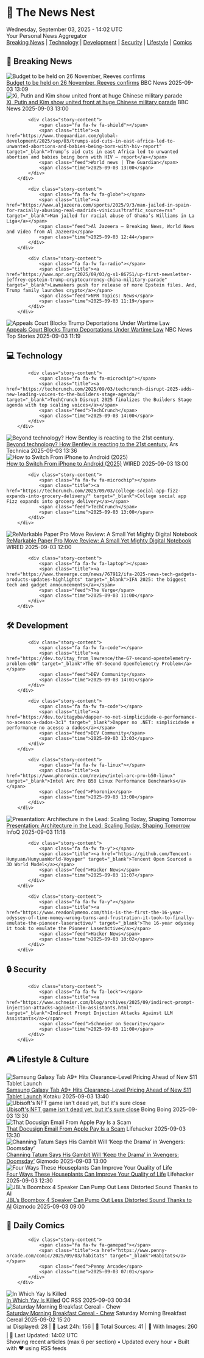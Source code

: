 <!-- Processing 54 RSS feeds at 2025-09-03 14:01:47 UTC -->
<!-- Processing: XKCD -->
<!-- Processing: Dilbert -->
<!-- Processing: Cyanide & Happiness -->
<!-- Processing: Questionable Content -->
<!-- Processing: Girl Genius -->
<!-- Processing: Dinosaur Comics -->
<!-- Processing: CNN Breaking News -->
<!-- Processing: BBC World News -->
<!-- Processing: BBC Breaking News -->
<!-- Processing: CBC News -->
<!-- Error processing https://rss.cbc.ca/lineup/topstories.xml: The read operation timed out -->
<!-- Processing: Reuters Top News -->
<!-- Processing: Associated Press Breaking -->
<!-- Processing: NBC News Breaking -->
<!-- Processing: Guardian World News -->
<!-- Processing: TechCrunch -->
<!-- Processing: Ars Technica -->
<!-- Processing: O'Reilly Radar -->
<!-- Processing: WIRED -->
<!-- Processing: Hacker News -->
<!-- Processing: Dev.to -->
<!-- Processing: Phoronix Linux News -->
<!-- Processing: It's FOSS -->
<!-- Processing: OMG! Ubuntu -->
<!-- Processing: Red Hat Blog -->
<!-- Processing: Ubuntu Blog -->
<!-- Processing: GitHub Blog -->
<!-- Processing: InfoQ -->
<!-- Processing: Martin Fowler -->
<!-- Processing: Lifehacker -->
<!-- Processing: Gizmodo -->
<!-- Processing: Kotaku -->
<!-- Processing: Boing Boing -->
<!-- Processing: Krebs on Security -->
<!-- Processing: Schneier on Security -->
<!-- Generated 14 new posts out of 34 feeds processed -->
<div class="newspaper-header">
    <h1 class="newspaper-title">📰 The News Nest</h1>
    <div class="newspaper-date">Wednesday, September 03, 2025 - 14:02 UTC</div>
    <div class="newspaper-subtitle">Your Personal News Aggregator</div>
</div>

<div class="newspaper-nav">
    <a href="#breaking">Breaking News</a> |
    <a href="#tech">Technology</a> |
    <a href="#dev">Development</a> |
    <a href="#security">Security</a> |
    <a href="#lifestyle">Lifestyle</a> |
    <a href="#webcomics">Comics</a>
</div>

<div class="news-section breaking-news" id="breaking">
<h2 class="section-header">🚨 Breaking News</h2>
<div class="stories-container">
<div class="story">
            <img src="https://ichef.bbci.co.uk/ace/standard/240/cpsprodpb/3b4d/live/1a8eacf0-884e-11f0-a10c-1da1b2e7987b.jpg" alt="Budget to be held on 26 November, Reeves confirms" class="story-image" loading="lazy" onerror="this.style.display='none'">
            <div class="story-content">
                <span class="fa fa-fw fa-flag"></span>
                <span class="title"><a href="https://www.bbc.com/news/articles/c7545yz0171o?at_medium=RSS&at_campaign=rss" target="_blank">Budget to be held on 26 November, Reeves confirms</a></span>
                <span class="feed">BBC News</span>
                <span class="time">2025-09-03 13:09</span>
            </div>
        </div>
<div class="story">
            <img src="https://ichef.bbci.co.uk/ace/standard/240/cpsprodpb/9d89/live/7e740a70-88a9-11f0-84c8-99de564f0440.jpg" alt="Xi, Putin and Kim show united front at huge Chinese military parade" class="story-image" loading="lazy" onerror="this.style.display='none'">
            <div class="story-content">
                <span class="fa fa-fw fa-earth-americas"></span>
                <span class="title"><a href="https://www.bbc.com/news/articles/cp8z83np4xjo?at_medium=RSS&at_campaign=rss" target="_blank">Xi, Putin and Kim show united front at huge Chinese military parade</a></span>
                <span class="feed">BBC News</span>
                <span class="time">2025-09-03 13:00</span>
            </div>
        </div>
<div class="story">
            
            <div class="story-content">
                <span class="fa fa-fw fa-shield"></span>
                <span class="title"><a href="https://www.theguardian.com/global-development/2025/sep/03/trumps-aid-cuts-in-east-africa-led-to-unwanted-abortions-and-babies-being-born-with-hiv-report" target="_blank">Trump’s aid cuts in east Africa led to unwanted abortion and babies being born with HIV – report</a></span>
                <span class="feed">World news | The Guardian</span>
                <span class="time">2025-09-03 13:00</span>
            </div>
        </div>
<div class="story">
            
            <div class="story-content">
                <span class="fa fa-fw fa-globe"></span>
                <span class="title"><a href="https://www.aljazeera.com/sports/2025/9/3/man-jailed-in-spain-for-racially-abusing-real-madrids-vinicius?traffic_source=rss" target="_blank">Man jailed for racial abuse of Ghana’s Williams in La Liga</a></span>
                <span class="feed">Al Jazeera – Breaking News, World News and Video from Al Jazeera</span>
                <span class="time">2025-09-03 12:44</span>
            </div>
        </div>
<div class="story">
            
            <div class="story-content">
                <span class="fa fa-fw fa-radio"></span>
                <span class="title"><a href="https://www.npr.org/2025/09/03/g-s1-86751/up-first-newsletter-jeffrey-epstein-trump-cryptocurrency-china-military-parade" target="_blank">Lawmakers push for release of more Epstein files. And, Trump family launches crypto</a></span>
                <span class="feed">NPR Topics: News</span>
                <span class="time">2025-09-03 11:19</span>
            </div>
        </div>
<div class="story">
            <img src="https://media-cldnry.s-nbcnews.com/image/upload/t_fit_1500w/mpx/2704722219/2025_09/1756898338032_tdy_news_7a_haake_trump_deportations_250903_1920x1080-ljlz0y.jpg" alt="Appeals Court Blocks Trump Deportations Under Wartime Law" class="story-image" loading="lazy" onerror="this.style.display='none'">
            <div class="story-content">
                <span class="fa fa-fw fa-broadcast-tower"></span>
                <span class="title"><a href="https://www.today.com/video/court-blocks-trump-s-use-of-wartime-law-for-deportations-246531653659" target="_blank">Appeals Court Blocks Trump Deportations Under Wartime Law</a></span>
                <span class="feed">NBC News Top Stories</span>
                <span class="time">2025-09-03 11:19</span>
            </div>
        </div>
</div>
</div>
<div class="news-section tech-news" id="tech">
<h2 class="section-header">💻 Technology</h2>
<div class="stories-container">
<div class="story">
            
            <div class="story-content">
                <span class="fa fa-fw fa-microchip"></span>
                <span class="title"><a href="https://techcrunch.com/2025/09/03/techcrunch-disrupt-2025-adds-new-leading-voices-to-the-builders-stage-agenda/" target="_blank">TechCrunch Disrupt 2025 finalizes the Builders Stage agenda with top scaling voices</a></span>
                <span class="feed">TechCrunch</span>
                <span class="time">2025-09-03 14:00</span>
            </div>
        </div>
<div class="story">
            <img src="https://cdn.arstechnica.net/wp-content/uploads/2025/08/15-EXP-15-Detail-500x500.jpg" alt="Beyond technology? How Bentley is reacting to the 21st century." class="story-image" loading="lazy" onerror="this.style.display='none'">
            <div class="story-content">
                <span class="fa fa-fw fa-cog"></span>
                <span class="title"><a href="https://arstechnica.com/features/2025/09/beyond-technology-how-bentley-is-reacting-to-the-21st-century/" target="_blank">Beyond technology? How Bentley is reacting to the 21st century.</a></span>
                <span class="feed">Ars Technica</span>
                <span class="time">2025-09-03 13:36</span>
            </div>
        </div>
<div class="story">
            <img src="https://media.wired.com/photos/68b798f29f479e9a393cddf0/master/pass/Google%20Pixel%20Advanced%20Protection%20SOURCE%20Julian%20Chokkattu.jpg" alt="How to Switch From iPhone to Android (2025)" class="story-image" loading="lazy" onerror="this.style.display='none'">
            <div class="story-content">
                <span class="fa fa-fw fa-bolt"></span>
                <span class="title"><a href="https://www.wired.com/story/how-to-switch-from-iphone-to-android/" target="_blank">How to Switch From iPhone to Android (2025)</a></span>
                <span class="feed">WIRED</span>
                <span class="time">2025-09-03 13:00</span>
            </div>
        </div>
<div class="story">
            
            <div class="story-content">
                <span class="fa fa-fw fa-microchip"></span>
                <span class="title"><a href="https://techcrunch.com/2025/09/03/college-social-app-fizz-expands-into-grocery-delivery/" target="_blank">College social app Fizz expands into grocery delivery</a></span>
                <span class="feed">TechCrunch</span>
                <span class="time">2025-09-03 13:00</span>
            </div>
        </div>
<div class="story">
            <img src="https://media.wired.com/photos/68b7a05338f50886a8a2b738/master/pass/Review-%20ReMarkable%20Paper%20Pro%20Move.png" alt="ReMarkable Paper Pro Move Review: A Small Yet Mighty Digital Notebook" class="story-image" loading="lazy" onerror="this.style.display='none'">
            <div class="story-content">
                <span class="fa fa-fw fa-bolt"></span>
                <span class="title"><a href="https://www.wired.com/review/remarkable-paper-pro-move/" target="_blank">ReMarkable Paper Pro Move Review: A Small Yet Mighty Digital Notebook</a></span>
                <span class="feed">WIRED</span>
                <span class="time">2025-09-03 12:00</span>
            </div>
        </div>
<div class="story">
            
            <div class="story-content">
                <span class="fa fa-fw fa-laptop"></span>
                <span class="title"><a href="https://www.theverge.com/news/767912/ifa-2025-news-tech-gadgets-products-updates-highlights" target="_blank">IFA 2025: the biggest tech and gadget announcements</a></span>
                <span class="feed">The Verge</span>
                <span class="time">2025-09-03 11:00</span>
            </div>
        </div>
</div>
</div>
<div class="news-section dev-news" id="dev">
<h2 class="section-header">🛠️ Development</h2>
<div class="stories-container">
<div class="story">
            
            <div class="story-content">
                <span class="fa fa-fw fa-code"></span>
                <span class="title"><a href="https://dev.to/itay_from_lawrence/the-67-second-opentelemetry-problem-e0b" target="_blank">The 67-Second OpenTelemetry Problem</a></span>
                <span class="feed">DEV Community</span>
                <span class="time">2025-09-03 14:01</span>
            </div>
        </div>
<div class="story">
            
            <div class="story-content">
                <span class="fa fa-fw fa-code"></span>
                <span class="title"><a href="https://dev.to/itagyba/dapper-no-net-simplicidade-e-performance-no-acesso-a-dados-3c1" target="_blank">Dapper no .NET: simplicidade e performance no acesso a dados</a></span>
                <span class="feed">DEV Community</span>
                <span class="time">2025-09-03 13:03</span>
            </div>
        </div>
<div class="story">
            
            <div class="story-content">
                <span class="fa fa-fw fa-linux"></span>
                <span class="title"><a href="https://www.phoronix.com/review/intel-arc-pro-b50-linux" target="_blank">Intel Arc Pro B50 Linux Performance Benchmarks</a></span>
                <span class="feed">Phoronix</span>
                <span class="time">2025-09-03 13:00</span>
            </div>
        </div>
<div class="story">
            <img src="https://res.infoq.com/presentations/architecture-scale-change/en/mediumimage/matthew-clark-ian-arundale-medium-1756282334948.jpg" alt="Presentation: Architecture in the Lead: Scaling Today, Shaping Tomorrow" class="story-image" loading="lazy" onerror="this.style.display='none'">
            <div class="story-content">
                <span class="fa fa-fw fa-info-circle"></span>
                <span class="title"><a href="https://www.infoq.com/presentations/architecture-scale-change/?utm_campaign=infoq_content&utm_source=infoq&utm_medium=feed&utm_term=global" target="_blank">Presentation: Architecture in the Lead: Scaling Today, Shaping Tomorrow</a></span>
                <span class="feed">InfoQ</span>
                <span class="time">2025-09-03 11:18</span>
            </div>
        </div>
<div class="story">
            
            <div class="story-content">
                <span class="fa fa-fw fa-y"></span>
                <span class="title"><a href="https://github.com/Tencent-Hunyuan/HunyuanWorld-Voyager" target="_blank">Tencent Open Sourced a 3D World Model</a></span>
                <span class="feed">Hacker News</span>
                <span class="time">2025-09-03 11:07</span>
            </div>
        </div>
<div class="story">
            
            <div class="story-content">
                <span class="fa fa-fw fa-y"></span>
                <span class="title"><a href="https://www.readonlymemo.com/this-is-the-first-the-16-year-odyssey-of-time-money-wrong-turns-and-frustration-it-took-to-finally-emulate-the-pioneer-laseractive/" target="_blank">The 16-year odyssey it took to emulate the Pioneer LaserActive</a></span>
                <span class="feed">Hacker News</span>
                <span class="time">2025-09-03 10:02</span>
            </div>
        </div>
</div>
</div>
<div class="news-section security-news" id="security">
<h2 class="section-header">🔒 Security</h2>
<div class="stories-container">
<div class="story">
            
            <div class="story-content">
                <span class="fa fa-fw fa-lock"></span>
                <span class="title"><a href="https://www.schneier.com/blog/archives/2025/09/indirect-prompt-injection-attacks-against-llm-assistants.html" target="_blank">Indirect Prompt Injection Attacks Against LLM Assistants</a></span>
                <span class="feed">Schneier on Security</span>
                <span class="time">2025-09-03 11:00</span>
            </div>
        </div>
</div>
</div>
<div class="news-section lifestyle-news" id="lifestyle">
<h2 class="section-header">🎮 Lifestyle & Culture</h2>
<div class="stories-container">
<div class="story">
            <img src="https://kotaku.com/app/uploads/2025/09/SamsungGalaxyTabA9.jpg" alt="Samsung Galaxy Tab A9+ Hits Clearance-Level Pricing Ahead of New S11 Tablet Launch" class="story-image" loading="lazy" onerror="this.style.display='none'">
            <div class="story-content">
                <span class="fa fa-fw fa-gamepad"></span>
                <span class="title"><a href="https://kotaku.com/samsung-galaxy-tab-a9-hits-clearance-level-pricing-ahead-of-new-s11-tablet-launch-2000622426" target="_blank">Samsung Galaxy Tab A9+ Hits Clearance-Level Pricing Ahead of New S11 Tablet Launch</a></span>
                <span class="feed">Kotaku</span>
                <span class="time">2025-09-03 13:40</span>
            </div>
        </div>
<div class="story">
            <img src="https://i0.wp.com/boingboing.net/wp-content/uploads/2024/11/ubisoft-champions-tactics-e1730549088861.png?fit=1907%2C1169&amp;quality=55&amp;ssl=1" alt="Ubisoft&#x27;s NFT game isn&#x27;t dead yet, but it&#x27;s sure close" class="story-image" loading="lazy" onerror="this.style.display='none'">
            <div class="story-content">
                <span class="fa fa-fw fa-arrow-right"></span>
                <span class="title"><a href="https://boingboing.net/2025/09/03/ubisofts-nft-game-isnt-dead-yet-but-its-sure-close.html" target="_blank">Ubisoft&#x27;s NFT game isn&#x27;t dead yet, but it&#x27;s sure close</a></span>
                <span class="feed">Boing Boing</span>
                <span class="time">2025-09-03 13:30</span>
            </div>
        </div>
<div class="story">
            <img src="https://lifehacker.com/imagery/articles/01K46HGB1R3T53AWVWXKGEWW7K/hero-image.jpg" alt="That Docusign Email From Apple Pay Is a Scam" class="story-image" loading="lazy" onerror="this.style.display='none'">
            <div class="story-content">
                <span class="fa fa-fw fa-life-ring"></span>
                <span class="title"><a href="https://lifehacker.com/tech/docusign-apple-pay-scam?utm_medium=RSS" target="_blank">That Docusign Email From Apple Pay Is a Scam</a></span>
                <span class="feed">Lifehacker</span>
                <span class="time">2025-09-03 13:30</span>
            </div>
        </div>
<div class="story">
            <img src="https://gizmodo.com/app/uploads/2025/09/result_Gambit.jpg" alt="Channing Tatum Says His Gambit Will ‘Keep the Drama’ in ‘Avengers: Doomsday’" class="story-image" loading="lazy" onerror="this.style.display='none'">
            <div class="story-content">
                <span class="fa fa-fw fa-computer"></span>
                <span class="title"><a href="https://gizmodo.com/channing-tatum-says-his-gambit-will-keep-the-drama-in-avengers-doomsday-2000652559" target="_blank">Channing Tatum Says His Gambit Will ‘Keep the Drama’ in ‘Avengers: Doomsday’</a></span>
                <span class="feed">Gizmodo</span>
                <span class="time">2025-09-03 13:00</span>
            </div>
        </div>
<div class="story">
            <img src="https://lifehacker.com/imagery/articles/01K438ZV25MYM40RNZ97JDETSE/hero-image.png" alt="Four Ways These Houseplants Can Improve Your Quality of Life" class="story-image" loading="lazy" onerror="this.style.display='none'">
            <div class="story-content">
                <span class="fa fa-fw fa-life-ring"></span>
                <span class="title"><a href="https://lifehacker.com/home/most-useful-houseplants-you-can-grow?utm_medium=RSS" target="_blank">Four Ways These Houseplants Can Improve Your Quality of Life</a></span>
                <span class="feed">Lifehacker</span>
                <span class="time">2025-09-03 12:30</span>
            </div>
        </div>
<div class="story">
            <img src="https://gizmodo.com/app/uploads/2025/09/JBLBoomBox4.jpg" alt="JBL’s Boombox 4 Speaker Can Pump Out Less Distorted Sound Thanks to AI" class="story-image" loading="lazy" onerror="this.style.display='none'">
            <div class="story-content">
                <span class="fa fa-fw fa-computer"></span>
                <span class="title"><a href="https://gizmodo.com/jbls-boombox-4-speaker-can-pump-out-less-distorted-sound-thanks-to-ai-2000651999" target="_blank">JBL’s Boombox 4 Speaker Can Pump Out Less Distorted Sound Thanks to AI</a></span>
                <span class="feed">Gizmodo</span>
                <span class="time">2025-09-03 09:00</span>
            </div>
        </div>
</div>
</div>
<div class="news-section webcomics-section" id="webcomics">
<h2 class="section-header">🎨 Daily Comics</h2>
<div class="stories-container">
<div class="story">
            
            <div class="story-content">
                <span class="fa fa-fw fa-gamepad"></span>
                <span class="title"><a href="https://www.penny-arcade.com/comic/2025/09/03/habitats" target="_blank">Habitats</a></span>
                <span class="feed">Penny Arcade</span>
                <span class="time">2025-09-03 07:01</span>
            </div>
        </div>
<div class="story">
            <img src="http://www.questionablecontent.net/comics/5649.png" alt="In Which Yay Is Killed" class="story-image" loading="lazy" onerror="this.style.display='none'">
            <div class="story-content">
                <span class="fa fa-fw fa-music"></span>
                <span class="title"><a href="http://questionablecontent.net/view.php?comic=5649" target="_blank">In Which Yay Is Killed</a></span>
                <span class="feed">QC RSS</span>
                <span class="time">2025-09-03 00:34</span>
            </div>
        </div>
<div class="story">
            <img src="https://www.smbc-comics.com/comics/1756591351-20250901.png" alt="Saturday Morning Breakfast Cereal - Chew" class="story-image" loading="lazy" onerror="this.style.display='none'">
            <div class="story-content">
                <span class="fa fa-fw fa-smile"></span>
                <span class="title"><a href="https://www.smbc-comics.com/comic/chew" target="_blank">Saturday Morning Breakfast Cereal - Chew</a></span>
                <span class="feed">Saturday Morning Breakfast Cereal</span>
                <span class="time">2025-09-02 15:20</span>
            </div>
        </div>
</div>
</div>

<div class="newspaper-footer">
    <div class="stats">
        📊 Displayed: 28 | 📅 Last 24h: 156 | 📡 Total Sources: 41 | 📸 With Images: 260 |
        🔄 Last Updated: 14:02 UTC
    </div>
    <div class="footer-note">
        Showing recent articles (max 6 per section) • Updated every hour • Built with ❤️ using RSS feeds
    </div>
</div>
